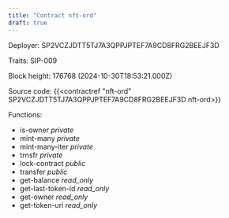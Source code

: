 ```yaml
---
title: "Contract nft-ord"
draft: true
---
```

Deployer: SP2VCZJDTT5TJ7A3QPPJPTEF7A9CD8FRG2BEEJF3D

Traits:
SIP-009 



Block height: 176768 (2024-10-30T18:53:21.000Z)

Source code: {{<contractref "nft-ord" SP2VCZJDTT5TJ7A3QPPJPTEF7A9CD8FRG2BEEJF3D nft-ord>}}

Functions:

* is-owner _private_
* mint-many _private_
* mint-many-iter _private_
* trnsfr _private_
* lock-contract _public_
* transfer _public_
* get-balance _read_only_
* get-last-token-id _read_only_
* get-owner _read_only_
* get-token-uri _read_only_
